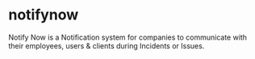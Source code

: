 # notifynow
Notify Now is a Notification system for companies to communicate with their employees, users &amp; clients during Incidents or Issues.

